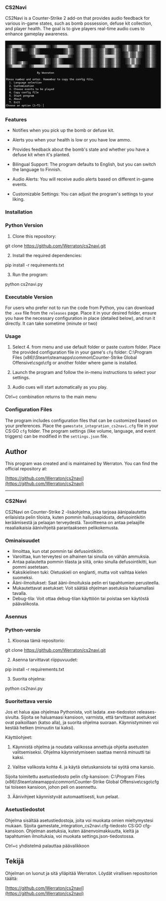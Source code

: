 ### CS2Navi

CS2Navi is a Counter-Strike 2 add-on that provides audio feedback for various in-game states, such as bomb possession, defuse kit collection, and player health. The goal is to give players real-time audio cues to enhance gameplay awareness.

![screenshot](screenshot.png)

### Features

- Notifies when you pick up the bomb or defuse kit.
- Alerts you when your health is low or you have low ammo.
- Provides feedback about the bomb's state and whether you have a defuse kit when it's planted.

- Bilingual Support: The program defaults to English, but you can switch the language to Finnish.
- Audio Alerts: You will receive audio alerts based on different in-game events.
- Customizable Settings: You can adjust the program's settings to your liking.

### Installation

### Python Version

1. Clone this repository:

git clone https://github.com/Werraton/cs2navi.git

2. Install the required dependencies:

pip install -r requirements.txt

3. Run the program:

python cs2navi.py


### Executable Version
For users who prefer not to run the code from Python, you can download the `.exe` file from the `releases` page. Place it in your desired folder, ensure you have the necessary configuration in place (detailed below), and run it directly.
It can take sometime (minute or two)

### Usage

1. Select 4. from menu and use default folder or paste custom folder.
Place the provided configuration file in your game's `cfg` folder:
C:\Program Files (x86)\Steam\steamapps\common\Counter-Strike Global Offensive\csgo\cfg or another folder where game is installed. 

2. Launch the program and follow the in-menu instructions to select your settings.

3. Audio cues will start automatically as you play.

Ctrl+c combination returns to the main menu

### Configuration Files

The program includes configuration files that can be customized based on your preferences. Place the `gamestate_integration_cs2navi.cfg` file in your CS:GO `cfg` folder. The program settings (like volume, language, and event triggers) can be modified in the `settings.json` file.

## Author

This program was created and is maintained by Werraton. You can find the official repository at:

[https://github.com/Werraton/cs2navi](https://github.com/Werraton/cs2navi)

---

### CS2Navi

CS2Navi on Counter-Strike 2 -lisäohjelma, joka tarjoaa äänipalautetta erilaisista pelin tiloista, kuten pommin hallussapidosta, defusointikitin keräämisestä ja pelaajan terveydestä. Tavoitteena on antaa pelaajille reaaliaikaisia äänivihjeitä parantaakseen pelikokemusta.

### Ominaisuudet

- Ilmoittaa, kun otat pommin tai defusointikitin.
- Varoittaa, kun terveytesi on alhainen tai sinulla on vähän ammuksia.
- Antaa palautetta pommin tilasta ja siitä, onko sinulla defusointikitti, kun pommi asetetaan.
- Kaksikielinen tuki: Oletuskieli on englanti, mutta voit vaihtaa kielen suomeksi.
- Ääni-ilmoitukset: Saat ääni-ilmoituksia pelin eri tapahtumien perusteella.
- Mukautettavat asetukset: Voit säätää ohjelman asetuksia haluamallasi tavalla.
- Debug-tila: Voit ottaa debug-tilan käyttöön tai poistaa sen käytöstä päävalikosta.

### Asennus

### Python-versio

1. Kloonaa tämä repositorio:

git clone https://github.com/Werraton/cs2navi.git

2. Asenna tarvittavat riippuvuudet:

pip install -r requirements.txt

3. Suorita ohjelma:

python cs2navi.py

### Suoritettava versio
Jos et halua ajaa ohjelmaa Pythonista, voit ladata .exe-tiedoston releases-sivulta. Sijoita se haluamaasi kansioon, varmista, että tarvittavat asetukset ovat paikoillaan (katso alla), ja suorita ohjelma suoraan. Käynnistyminen voi kestää hetken (minuutin tai kaksi).

Käyttöohjeet:

1. Käynnistä ohjelma ja noudata valikossa annettuja ohjeita asetusten valitsemiseksi. Ohjelma käynnistymiseen saattaa mennä minuutti tai kaksi.

2. Valitse valikosta kohta 4. ja käytä oletuskansiota tai syötä oma kansio.

Sijoita toimitettu asetustiedosto pelin cfg-kansioon:
C:\Program Files (x86)\Steam\steamapps\common\Counter-Strike Global Offensive\csgo\cfg
tai toiseen kansioon, johon peli on asennettu.

3. Äänivihjeet käynnistyvät automaattisesti, kun pelaat.

### Asetustiedostot

Ohjelma sisältää asetustiedostoja, joita voi muokata omien mieltymystesi mukaan. Sijoita gamestate_integration_cs2navi.cfg-tiedosto CS:GO
cfg-kansioon. Ohjelman asetuksia, kuten äänenvoimakkuutta, kieltä ja tapahtumien ilmoituksia, voi muokata settings.json-tiedostossa.

Ctrl+c yhdistelmä palauttaa päävalikkoon

## Tekijä

Ohjelman on luonut ja sitä ylläpitää Werraton. Löydät virallisen repositorion täältä:

[https://github.com/Werraton/cs2navi](https://github.com/Werraton/cs2navi)
